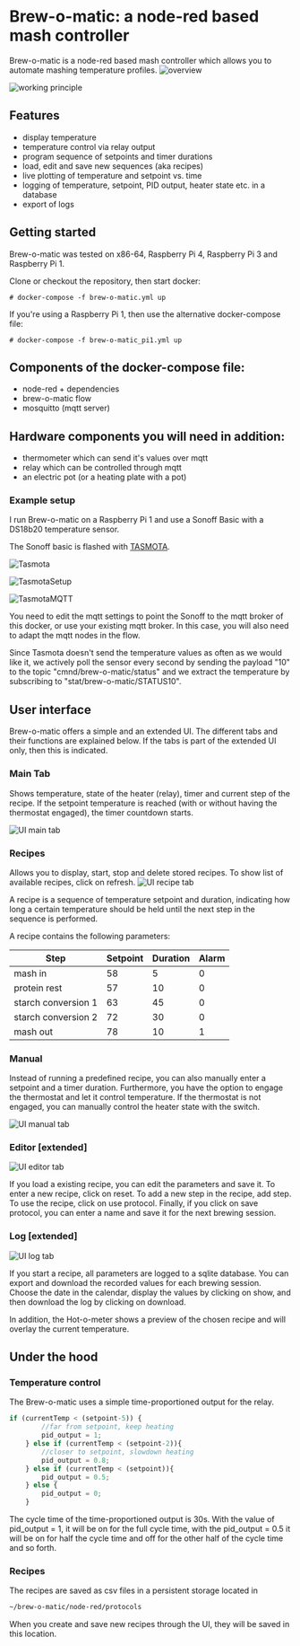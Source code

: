 # Brew-o-matic: a node-red based mash controller

Brew-o-matic is a node-red based mash controller which allows you to automate mashing
temperature profiles.
![overview][overview]

![working principle][principle]

## Features
* display temperature
* temperature control via relay output
* program sequence of setpoints and timer durations
* load, edit and save new sequences (aka recipes)
* live plotting of temperature and setpoint vs. time
* logging of temperature, setpoint, PID output, heater state etc. in a database
* export of logs





## Getting started
Brew-o-matic was tested on x86-64, Raspberry Pi 4, Raspberry Pi 3 and Raspberry Pi 1.

Clone or checkout the repository, then start docker:
```console
# docker-compose -f brew-o-matic.yml up
```
If you're using a Raspberry Pi 1, then use the alternative docker-compose file:

```console
# docker-compose -f brew-o-matic_pi1.yml up
```

## Components of the docker-compose file:
- node-red + dependencies
- brew-o-matic flow
- mosquitto (mqtt server)

## Hardware components you will need in addition:
- thermometer which can send it's values over mqtt
- relay which can be controlled through mqtt
- an electric pot (or a heating plate with a pot)

### Example setup
I run Brew-o-matic on a Raspberry Pi 1 and use a Sonoff Basic with a DS18b20 temperature sensor.

The Sonoff basic is flashed with [TASMOTA](https://github.com/arendst/Tasmota).

![Tasmota][TasmotaMain]

![TasmotaSetup][TasmotaSetup]

![TasmotaMQTT][TasmotaMQTT]

You need to edit the mqtt settings to point the Sonoff to the mqtt broker of this docker, or use your existing mqtt broker. In this case, you will also need to adapt the mqtt nodes in the flow.

Since Tasmota doesn't send the temperature values as often as we would like it, we actively poll the sensor every second by sending the payload "10" to the topic "cmnd/brew-o-matic/status" and we extract the temperature by subscribing to "stat/brew-o-matic/STATUS10".


## User interface

Brew-o-matic offers a simple and an extended UI.
The different tabs and their functions are explained below.
If the tabs is part of the extended UI only, then this is indicated.

### Main Tab
Shows temperature, state of the heater (relay), timer and current step of the recipe.
If the setpoint temperature is reached (with or without having the thermostat engaged), the timer countdown starts.


![UI main tab][mainTab]
### Recipes
Allows you to display, start, stop and delete stored recipes.
To show list of available recipes, click on refresh.
![UI recipe tab][recipeTab]

A recipe is a sequence of temperature setpoint and duration, indicating how long a certain temperature should be held until the next step in the sequence is performed.

A recipe contains the following parameters:

Step | Setpoint | Duration | Alarm
--- | --- | --- | ---
mash in | 58 | 5 | 0
protein rest | 57 | 10 | 0
starch conversion 1 | 63 | 45 | 0
starch conversion 2 | 72 | 30 | 0
mash out | 78 | 10 | 1


### Manual
Instead of running a predefined recipe, you can also manually enter a setpoint and a timer duration.
Furthermore, you have  the option to engage the thermostat and let it control temperature.
If the thermostat is not engaged, you can manually control the heater state with the switch.

![UI manual tab][manualTab]

### Editor [extended]
![UI editor tab][editorTab]

If you load a existing recipe, you can edit the parameters and save it.
To enter a new recipe, click on reset. To add a new step in the recipe, add step.
To use the recipe, click on use protocol. Finally, if you click on save protocol, you can enter a name and save it for the next brewing session.

### Log [extended]
![UI log tab][logTab]

If you start a recipe, all parameters are logged to a sqlite database.
You can export and download the recorded values for each brewing session.
Choose the date in the calendar, display the values by clicking on show, and then download the log by clicking on download.

In addition, the Hot-o-meter shows a preview of the chosen recipe and will overlay the current temperature.

## Under the hood

### Temperature control
The Brew-o-matic uses a simple time-proportioned output for the relay.
``` javascript
if (currentTemp < (setpoint-5)) {
        //far from setpoint, keep heating
        pid_output = 1;
    } else if (currentTemp < (setpoint-2)){
        //closer to setpoint, slowdown heating
        pid_output = 0.8;
    } else if (currentTemp < (setpoint)){
        pid_output = 0.5;
    } else {
        pid_output = 0;
    }
```

The cycle time of the time-proportioned output is 30s. With the value of pid_output = 1, it will be on for the full cycle time, with the pid_output = 0.5 it will be on for half the cycle time and off for the other half of the cycle time and so forth.

### Recipes
The recipes are saved as csv files in a persistent storage located in
```bash
~/brew-o-matic/node-red/protocols
```
When you create and save new recipes through the UI, they will be saved in this location.


[overview]: ./documentation/images/Brew-o-matic_overview.jpg
 "Brew-o-matic overview"
[principle]: ./documentation/images/Brew-o-matic_working_principle.png
 "working principle"
[mainTab]: ./documentation/images/UI_tab_main.png "main tab"
[recipeTab]: ./documentation/images/UI_tab_recipe.png "recipe tab"
[manualTab]: ./documentation/images/UI_tab_Manual.png "manual tab"

[editorTab]: ./documentation/images/UI_tab_editor.png "editor"
[logTab]: ./documentation/images/UI_tab_Log.png "log"
[TasmotaMain]: ./documentation/images/Sonoff_Tasmota.png "Tasmota main"
[TasmotaSetup]:./documentation/images/Tasmota_DS18b20.png "Tamota config"
[TasmotaMQTT]: ./documentation/images/Tasmota_mqtt.png "Tasmota mqtt"
